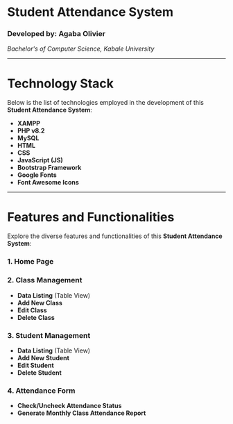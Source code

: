 # Student Attendance System

### Developed by: Agaba Olivier
*Bachelor's of Computer Science, Kabale University*

---

# Technology Stack

Below is the list of technologies employed in the development of this **Student Attendance System**:

- **XAMPP**
- **PHP v8.2**
- **MySQL**
- **HTML**
- **CSS**
- **JavaScript (JS)**
- **Bootstrap Framework**
- **Google Fonts**
- **Font Awesome Icons**

---

# Features and Functionalities

Explore the diverse features and functionalities of this **Student Attendance System**:

### 1. Home Page

### 2. Class Management
- **Data Listing** (Table View)
- **Add New Class**
- **Edit Class**
- **Delete Class**

### 3. Student Management
- **Data Listing** (Table View)
- **Add New Student**
- **Edit Student**
- **Delete Student**

### 4. Attendance Form
- **Check/Uncheck Attendance Status**
- **Generate Monthly Class Attendance Report**
